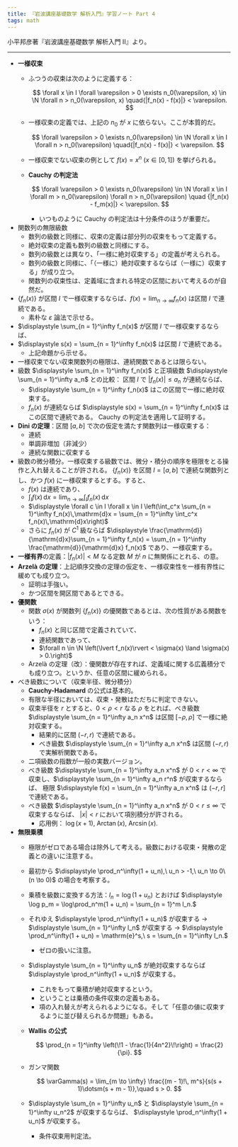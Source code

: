 ```yaml
---
title: 『岩波講座基礎数学 解析入門』学習ノート Part 4
tags: math
---
```


小平邦彦著『岩波講座基礎数学 解析入門 II』より。

----

* **一様収束**
  * ふつうの収束は次のように定義する：

    $$
    \forall x \in I
    \forall \varepsilon > 0
    \exists n_0(\varepsilon, x) \in \N
    \forall n > n_0(\varepsilon, x)
    \quad{|f_n(x) - f(x)|} < \varepsilon.
    $$

  * 一様収束の定義では、上記の $n_0$ が $x$ に依らない。ここが本質的だ。

    $$
    \forall \varepsilon > 0
    \exists n_0(\varepsilon) \in \N
    \forall x \in I
    \forall n > n_0(\varepsilon)
    \quad{|f_n(x) - f(x)|} < \varepsilon.
    $$

  * 一様収束でない収束の例として $f(x) = x^n\ (x \in [0, 1])$ を挙げられる。
  * **Cauchy の判定法**

    $$
    \forall \varepsilon > 0
    \exists n_0(\varepsilon) \in \N
    \forall x \in I
    \forall m > n_0(\varepsilon)
    \forall n > n_0(\varepsilon)
    \quad {|f_n(x) - f_m(x)|} < \varepsilon.
    $$

    * いつものように Cauchy の判定法は十分条件のほうが重要だ。
* 関数列の無限級数
  * 数列の級数と同様に、収束の定義は部分列の収束をもって定義する。
  * 絶対収束の定義も数列の級数と同様にする。
  * 数列の級数とは異なり、「一様に絶対収束する」の定義が考えられる。
  * 数列の級数と同様に、「（一様に）絶対収束するならば（一様に）収束する」が成り立つ。
  * 関数列の収束性は、定義域に含まれる特定の区間において考えるのが自然だ。
* $\lbrace f_n(x)\rbrace$ が区間 $I$ で一様収束するならば、$f(x) = \displaystyle \lim_{n \to \infty} f_n(x)$ は区間 $I$ で連続である。
  * 素朴な $\varepsilon$ 論法で示せる。
* $\displaystyle \sum_{n = 1}^\infty f_n(x)$ が区間 $I$ で一様収束するならば、
* $\displaystyle s(x) = \sum_{n = 1}^\infty f_n(x)$ は区間 $I$ で連続である。
  * 上記命題から示せる。
* 一様収束でない収束関数列の極限は、連続関数であるとは限らない。
* 級数 $\displaystyle \sum_{n = 1}^\infty f_n(x)$ と正項級数 $\displaystyle \sum_{n = 1}^\infty a_n$ との比較：
  区間 $I$ で $\lvert f_n(x)\rvert \le a_n$ が連続ならば、
  * $\displaystyle \sum_{n = 1}^\infty f_n(x)$ はこの区間で一様に絶対収束する。
  * $f_n(x)$ が連続ならば $\displaystyle s(x) = \sum_{n = 1}^\infty f_n(x)$ はこの区間で連続である。
  Cauchy の判定法を適用して証明する。
* **Dini の定理**：区間 $[a, b]$ で次の仮定を満たす関数列は一様収束する：
  * 連続
  * 単調非増加（非減少）
  * 連続な関数に収束する
* 級数の微分積分。一様収束する級数では、微分・積分の順序を極限をとる操作と入れ替えることが許される。
  $\lbrace f_n(x)\rbrace$ を区間 $I = {[a, b]}$ で連続な関数列とし、かつ $f(x)$ に一様収束するとする。すると、
  * $f(x)$ は連続であり、
  * $\displaystyle \int_If(x)\,\mathrm{d}x = \lim_{n \to \infty}\int_If_n(x)\,\mathrm{d}x$
  * $\displaystyle \forall c \in I \forall x \in I \left(\int_c^x \sum_{n = 1}^\infty f_n(x)\,\mathrm{d}x = \sum_{n = 1}^\infty \int_c^x f_n(x)\,\mathrm{d}x\right)$
  * さらに $f_n(x)$ が $C^1$ 級ならば $\displaystyle \frac{\mathrm{d}}{\mathrm{d}x}\sum_{n = 1}^\infty f_n(x) = \sum_{n = 1}^\infty \frac{\mathrm{d}}{\mathrm{d}x} f_n(x)$ であり、一様収束する。
* **一様有界**の定義：$\lvert f_n(x)\rvert < M$ なる定数 $M$ が $n$ に無関係にとれる、の意。
* **Arzelà の定理**：上記順序交換の定理の仮定を、一様収束性を一様有界性に緩めても成り立つ。
  * 証明は手強い。
  * かつ区間を開区間であるとできる。
* **優関数**
  * 関数 $\sigma(x)$ が関数列 $\lbrace f_n(x)\rbrace$ の優関数であるとは、次の性質がある関数をいう：
    * $f_n(x)$ と同じ区間で定義されていて、
    * 連続関数であって、
    * $\forall n \in \N \left(\lvert f_n(x)\rvert < \sigma(x) \land \sigma(x) > 0.\right)$
  * Arzelà の定理（改）：優関数が存在すれば、定義域に関する広義積分でも成り立つ。というか、任意の区間に緩められる。
* べき級数について（収束半径、微分積分）
  * **Cauchy-Hadamard** の公式は基本的。
  * 有限な半径においては、収束・発散はただちに判定できない。
  * 収束半径を $r$ とすると、$0 < \rho < r$ なる $\rho$ をとれば、べき級数 $\displaystyle \sum_{n = 1}^\infty a_n x^n$ は区間 ${[{-\rho}, \rho]}$ で一様に絶対収束する。
    * 結果的に区間 $(-r, r)$ で連続である。
    * べき級数 $\displaystyle \sum_{n = 1}^\infty a_n x^n$ は区間 $(-r, r)$ で実解析関数である。
  * 二項級数の指数が一般の実数バージョン。
  * べき級数 $\displaystyle \sum_{n = 1}^\infty a_n x^n$ が $0 < r < \infty$ で収束し、$\displaystyle \sum_{n = 1}^\infty a_n r^n$ が収束するならば、
    極限 $\displaystyle f(x) = \sum_{n = 1}^\infty a_n x^n$ は $(-r, r]$ で連続である。
  * べき級数 $\displaystyle \sum_{n = 1}^\infty a_n x^n$ が $0 < r \le \infty$ で収束するならば、
    $\lvert x\rvert < r$ において項別積分が許される。
    * 応用例： $\log(x + 1)$, $\operatorname{Arctan}(x)$, $\operatorname{Arcsin}(x)$.
* **無限乗積**
  * 極限がゼロである場合は除外して考える。級数における収束・発散の定義との違いに注意する。
  * 最初から $\displaystyle \prod_n^\infty(1 + u_n),\ u_n > -1,\ u_n \to 0\ (n \to 0)$ の場合を考察する。
  * 乗積を級数に変換する方法：$l_n = \log(1 + u_n)$ とおけば
    $\displaystyle \log p_m = \log\prod_n^m(1 + u_n) = \sum_{n = 1}^m l_n.$
  * それゆえ $\displaystyle \prod_n^\infty(1 + u_n)$ が収束する $\rightarrow$ $\displaystyle \sum_{n = 1}^\infty l_n$ が収束する $\rightarrow$ $\displaystyle \prod_n^\infty(1 + u_n) = \mathrm{e}^s,\ s = \sum_{n = 1}^\infty l_n.$
    * ゼロの扱いに注意。
  * $\displaystyle \sum_{n = 1}^\infty u_n$ が絶対収束するならば $\displaystyle \prod_n^\infty(1 + u_n)$ が収束する。
    * これをもって乗積が絶対収束するという。
    * ということは乗積の条件収束の定義もある。
    * 項の入れ替えが考えられるようになる。そして「任意の値に収束するように並び替えられるか問題」もある。
  * **Wallis の公式**

    $$
    \prod_{n = 1}^\infty \left(\!1 - \frac{1}{4n^2}\!\right) = \frac{2}{\pi}.
    $$

  * ガンマ関数

    $$
    \varGamma(s) = \lim_{m \to \infty} \frac{(m - 1)!\, m^s}{s(s + 1)\dotsm(s + m - 1)},\quad s > 0.
    $$

  * $\displaystyle \sum_{n = 1}^\infty u_n$ と $\displaystyle \sum_{n = 1}^\infty u_n^2$ が収束するならば、
    $\displaystyle \prod_n^\infty(1 + u_n)$ が収束する。
    * 条件収束用判定法。

